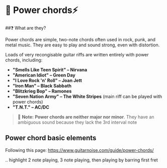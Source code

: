 # 💪 Power chords⚡

##❓ What are they? 

Power chords are simple, two-note chords often used in rock, punk, and metal music. They are easy to play and sound strong, even with distortion. 

Loads of very recongisable guitar riffs are written entirely with power chords, including:

- **"Smells Like Teen Spirit" – Nirvana**
- **"American Idiot" – Green Day**
- **"I Love Rock 'n' Roll" – Joan Jett**
- **"Iron Man" – Black Sabbath**
- **"Blitzkrieg Bop" – Ramones**
- **"Seven Nation Army" – The White Stripes** (main riff can be played with power chords)
- **"T.N.T." – AC/DC**



> 📌 **Note:** **Power chords are neither major nor minor**. They have an ambiguous sound because they lack the 3rd interval note 


## Power chord basic elements

Following this page: https://www.guitarnoise.com/guide/power-chords/

.. highlight 2 note playing, 3 note playing, then playing by barring first fret
